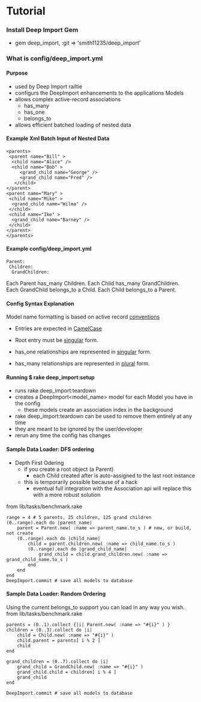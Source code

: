 # Tutorial

### Install Deep Import Gem

- gem deep_import, :git => 'smith11235/deep_import'

### What is config/deep_import.yml

#### Purpose
- used by Deep Import railtie
- configurs the DeepImport enhancements to the applications Models
- allows complex active-record associations
	- has_many
	- has_one
	- belongs_to
- allows efficient batched loading of nested data

#### Example Xml Batch Input of Nested Data

    <parents>
     <parent name="Bill" >
      <child name="Alice" />
      <child name="Bob" >
         <grand_child name="George" />
         <grand_child name="Fred" />
       </child>
    </parent>
    <parent name="Mary" >
     <child name="Mike" >
      <grand_child name="Wilma" />
     </child>
     <child name="Ike" >
      <grand_child name="Barney" />
     </child>
    </parent>
    </parents>

#### Example config/deep_import.yml 

    Parent:
     Children:
      GrandChildren:

Each Parent has_many Children.  Each Child has_many GrandChildren.<br />
Each GrandChild belongs_to a Child.  Each Child belongs_to a Parent.

#### Config Syntax Explanation
Model name formatting is based on active record [conventions](http://api.rubyonrails.org/classes/ActiveSupport/Inflector.html)
- Entries are expected in [CamelCase](http://api.rubyonrails.org/classes/ActiveSupport/Inflector.html#method-i-camelize)

- Root entry must be [singular](http://api.rubyonrails.org/classes/ActiveSupport/Inflector.html#method-i-singularize) form.
- has_one relationships are represented in [singular](http://api.rubyonrails.org/classes/ActiveSupport/Inflector.html#method-i-singularize) form.
- has_many relationships are represented in [plural](http://api.rubyonrails.org/classes/ActiveSupport/Inflector.html#method-i-pluralize) form.

#### Running $ rake deep_import:setup
- runs rake deep_import:teardown
- creates a DeepImport<model_name> model for each Model you have in the config
	- these models create an association index in the background
- rake deep_import:teardown can be used to remove them entirely at any time
- they are meant to be ignored by the user/developer
- rerun any time the config has changes

#### Sample Data Loader: DFS ordering
- Depth First Odering
	- if you create a root object (a Parent)
		- each Child created after is auto-assigned to the last root instance
	- this is temporarily possible because of a hack
		- eventual full integration with the Association api will replace this with a more robust solution

from lib/tasks/benchmark.rake

	range = 4 # 5 parents, 25 children, 125 grand children 
	(0..range).each do |parent_name|
		parent = Parent.new( :name => parent_name.to_s ) # new, or build, not create
		(0..range).each do |child_name|
			child = parent.children.new( :name => child_name.to_s )
			(0..range).each do |grand_child_name|
				grand_child = child.grand_children.new( :name => grand_child_name.to_s )
			end
		end
	end
	DeepImport.commit # save all models to database

#### Sample Data Loader: Random Ordering
Using the current belongs_to support you can load in any way you wish.
from lib/tasks/benchmark.rake

	parents = (0..1).collect {|i| Parent.new( :name => "#{i}" ) }
	children = (0..3).collect do |i| 
		child = Child.new( :name => "#{i}" )
		child.parent = parents[ i % 2 ]
		child
	end

	grand_children = (0..7).collect do |i|
		grand_child = GrandChild.new( :name => "#{i}" ) 
		grand_child.child = children[ i % 4 ]
		grand_child
	end

	DeepImport.commit # save all models to database
